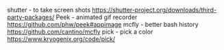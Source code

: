 shutter - to take screen shots https://shutter-project.org/downloads/third-party-packages/
Peek - animated gif recorder https://github.com/phw/peek#appimage
mcfly - better bash history https://github.com/cantino/mcfly
pick - pick a color https://www.kryogenix.org/code/pick/
